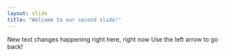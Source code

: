```yaml
---
layout: slide
title: "Welcome to our second slide!"
---
```

New text changes happening right here, right now
Use the left arrow to go back!
